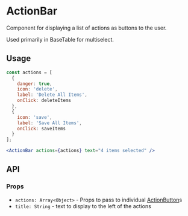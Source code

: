 # ActionBar

Component for displaying a list of actions as buttons to the user.

Used primarily in BaseTable for multiselect.

## Usage

```jsx
const actions = [
  {
    danger: true,
    icon: 'delete',
    label: 'Delete All Items',
    onClick: deleteItems
  },
  {
    icon: 'save',
    label: 'Save All Items',
    onClick: saveItems
  }
];

<ActionBar actions={actions} text="4 items selected" />
```

## API

### Props

- `actions: Array<Object>` - Props to pass to individual [ActionButton](./ActionButton)s
- `title: String` - text to display to the left of the actions
